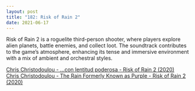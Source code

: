```yaml
---
layout: post  
title: "182: Risk of Rain 2"  
date: 2021-06-17  
---
```


Risk of Rain 2 is a roguelite third-person shooter, where players explore alien planets, battle enemies, and collect loot. The soundtrack contributes to the game’s atmosphere, enhancing its tense and immersive environment with a mix of ambient and orchestral styles.

[Chris Christodoulou - …con lentitud poderosa - Risk of Rain 2 (2020)](https://youtu.be/Nn9trJXUrp0)  
[Chris Christodoulou - The Rain Formerly Known as Purple - Risk of Rain 2 (2020)](https://youtu.be/EGXPAoyP_cg)
